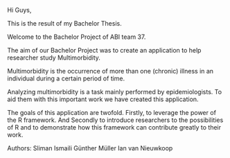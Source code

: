 Hi Guys,

This is the result of my Bachelor Thesis. 




Welcome to the Bachelor Project of ABI team 37.

The aim of our Bachelor Project was to create an application to help researcher study Multimorbidity.

Multimorbidity is the occurrence of more than one (chronic) illness in an individual during a certain period of time. 

Analyzing multimorbidity is a task mainly performed by epidemiologists. To aid them with this important work we have created this application.

The goals of this application are twofold. Firstly, to leverage the power of the R framework. And Secondly to introduce researchers to the possibilities of R and to demonstrate how this framework can contribute greatly to their work.

Authors:
Sliman Ismaili
Günther Müller
Ian van Nieuwkoop
